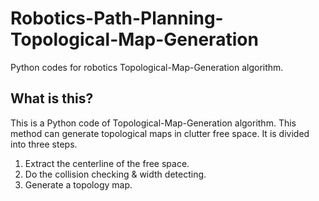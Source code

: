 # Robotics-Path-Planning-Topological-Map-Generation
Python codes for robotics Topological-Map-Generation algorithm.
## What is this?
This is a Python code of Topological-Map-Generation algorithm. This method can generate topological maps in clutter free space. It is divided into three steps.
1. Extract the centerline of the free space.
2. Do the collision checking & width detecting.
3. Generate a topology map.


